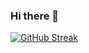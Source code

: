 ### Hi there 👋
[![GitHub Streak](https://streak-stats.demolab.com?user=banugungor)](https://git.io/streak-stats)
<!--
**Banugungor/Banugungor** is a ✨ _special_ ✨ repository because its `README.md` (this file) appears on your GitHub profile.
[![GitHub Streak](https://streak-stats.demolab.com/?user=banugungor)](https://git.io/streak-stats)
Here are some ideas to get you started:
[![Anurag's GitHub stats](https://github-readme-stats.vercel.app/api?username=banugungor)](https://github.com/banugungor/github-readme-stats)
![](https://komarev.com/ghpvc/?banugungor=your-github-banugungor)
[![Top Langs](https://github-readme-stats.vercel.app/api/top-langs/?username=banugungor&layout=compact)](https://github.com/banugungor/github-readme-stats)

- 🔭 I’m currently working on ...
- 🌱 I’m currently learning ...
- 👯 I’m looking to collaborate on ...
- 🤔 I’m looking for help with ...
- 💬 Ask me about ...
- 📫 How to reach me: ...
- 😄 Pronouns: ...
- ⚡ Fun fact: ...
-->
